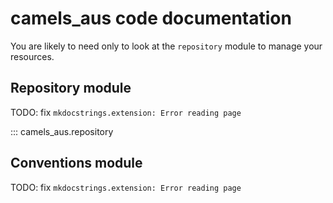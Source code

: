 # camels_aus code documentation

You are likely to need only to look at the `repository` module to manage your resources.

## Repository module

TODO: fix `mkdocstrings.extension: Error reading page`

::: camels_aus.repository

## Conventions module

TODO: fix `mkdocstrings.extension: Error reading page`
<!-- ::: camels_aus.conventions -->

